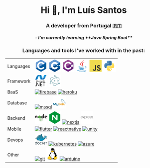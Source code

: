 <h1 align="center">Hi 👋, I'm Luís Santos</h1>
<h3 align="center">A developer from Portugal 🇵🇹</h3>

<h5 align="center"> - I’m currently learning **Java Spring Boot**</h5>



<h3 align="center">Languages and tools I've worked with in the past:</h3>
<table align="center">
    <tr>
    </tr>
    <tr>
        <td>Languages</td>
        <td class="category-icons">
            <a href="https://www.cprogramming.com/" target="_blank" rel="noreferrer"><img
                    src="https://raw.githubusercontent.com/devicons/devicon/master/icons/c/c-original.svg" alt="c"
                    width="40" height="40" /></a>
            <a href="https://www.w3schools.com/cpp/" target="_blank" rel="noreferrer"><img
                    src="https://raw.githubusercontent.com/devicons/devicon/master/icons/cplusplus/cplusplus-original.svg"
                    alt="cplusplus" width="40" height="40" /></a>
            <a href="https://www.w3schools.com/cs/" target="_blank" rel="noreferrer"><img
                    src="https://raw.githubusercontent.com/devicons/devicon/master/icons/csharp/csharp-original.svg"
                    alt="csharp" width="40" height="40" /></a>
            <a href="https://www.java.com" target="_blank" rel="noreferrer"><img
                    src="https://raw.githubusercontent.com/devicons/devicon/master/icons/java/java-original.svg"
                    alt="java" width="40" height="40" /></a>
            <a href="https://developer.mozilla.org/en-US/docs/Web/JavaScript" target="_blank" rel="noreferrer"><img
                    src="https://raw.githubusercontent.com/devicons/devicon/master/icons/javascript/javascript-original.svg"
                    alt="javascript" width="40" height="40" /></a>
            <a href="https://www.python.org" target="_blank" rel="noreferrer"><img
                    src="https://raw.githubusercontent.com/devicons/devicon/master/icons/python/python-original.svg"
                    alt="python" width="40" height="40" /></a>
        </td>
    </tr>
    <tr>
        <td>Framework</td>
        <td class="category-icons">
            <a href="https://dotnet.microsoft.com/" target="_blank" rel="noreferrer"><img
                    src="https://raw.githubusercontent.com/devicons/devicon/master/icons/dot-net/dot-net-original-wordmark.svg"
                    alt="dotnet" width="40" height="40" /></a>
            <a href="https://www.electronjs.org" target="_blank" rel="noreferrer"><img
                    src="https://raw.githubusercontent.com/devicons/devicon/master/icons/electron/electron-original.svg"
                    alt="electron" width="40" height="40" /></a>
        </td>
    </tr>
    <tr>
        <td>BaaS</td>
        <td class="category-icons">
            <a href="https://firebase.google.com/" target="_blank" rel="noreferrer"><img
                    src="https://www.vectorlogo.zone/logos/firebase/firebase-icon.svg" alt="firebase" width="40"
                    height="40" /></a>
            <a href="https://heroku.com" target="_blank" rel="noreferrer"><img
                    src="https://www.vectorlogo.zone/logos/heroku/heroku-icon.svg" alt="heroku" width="40"
                    height="40" /></a>
        </td>
    </tr>
    <tr>
        <td>Database</td>
        <td class="category-icons">
            <a href="https://www.microsoft.com/en-us/sql-server" target="_blank" rel="noreferrer"><img
                    src="https://www.svgrepo.com/show/303229/microsoft-sql-server-logo.svg" alt="mssql" width="40"
                    height="40" /></a>
            <a href="https://www.mysql.com/" target="_blank" rel="noreferrer"><img
                    src="https://raw.githubusercontent.com/devicons/devicon/master/icons/mysql/mysql-original-wordmark.svg"
                    alt="mysql" width="40" height="40" /></a>
        </td>
    </tr>
    <tr>
        <td>Backend</td>
        <td class="category-icons">
            <a href="https://nodejs.org" target="_blank" rel="noreferrer"><img
                    src="https://raw.githubusercontent.com/devicons/devicon/master/icons/nodejs/nodejs-original-wordmark.svg"
                    alt="nodejs" width="40" height="40" /></a>
            <a href="https://www.nginx.com" target="_blank" rel="noreferrer"><img
                    src="https://raw.githubusercontent.com/devicons/devicon/master/icons/nginx/nginx-original.svg"
                    alt="nginx" width="40" height="40" /></a>
            <a href="https://nextjs.org/" target="_blank" rel="noreferrer"><img
                    src="https://cdn.worldvectorlogo.com/logos/nextjs-2.svg" alt="nextjs" width="40" height="40" /></a>
            <a href="https://expressjs.com" target="_blank" rel="noreferrer"><img
                    src="https://raw.githubusercontent.com/devicons/devicon/master/icons/express/express-original-wordmark.svg"
                    alt="express" width="40" height="40" /></a>
        </td>
    </tr>
    <tr>
        <td>Mobile</td>
        <td class="category-icons">
            <a href="https://flutter.dev" target="_blank" rel="noreferrer"><img
                    src="https://www.vectorlogo.zone/logos/flutterio/flutterio-icon.svg" alt="flutter" width="40"
                    height="40" /></a>
            <a href="https://reactnative.dev/" target="_blank" rel="noreferrer"><img
                    src="https://reactnative.dev/img/header_logo.svg" alt="reactnative" width="40" height="40" /></a>
            <a href="https://unity.com/" target="_blank" rel="noreferrer"><img
                    src="https://www.vectorlogo.zone/logos/unity3d/unity3d-icon.svg" alt="unity" width="40"
                    height="40" /></a>
        </td>
    </tr>
    <tr>
        <td>Devops</td>
        <td class="category-icons">
            <a href="https://www.docker.com/" target="_blank" rel="noreferrer"><img
                    src="https://raw.githubusercontent.com/devicons/devicon/master/icons/docker/docker-original-wordmark.svg"
                    alt="docker" width="40" height="40" /></a>
            <a href="https://kubernetes.io" target="_blank" rel="noreferrer"><img
                    src="https://www.vectorlogo.zone/logos/kubernetes/kubernetes-icon.svg" alt="kubernetes" width="40"
                    height="40" /></a>
            <a href="https://azure.microsoft.com/en-in/" target="_blank" rel="noreferrer"><img
                    src="https://www.vectorlogo.zone/logos/microsoft_azure/microsoft_azure-icon.svg" alt="azure"
                    width="40" height="40" /></a>
        </td>
    </tr>
    <tr>
        <td>Other</td>
        <td class="category-icons">
            <a href="https://git-scm.com/" target="_blank" rel="noreferrer"><img
                    src="https://www.vectorlogo.zone/logos/git-scm/git-scm-icon.svg" alt="git" width="40"
                    height="40" /></a>
            <a href="https://www.linux.org/" target="_blank" rel="noreferrer"><img
                    src="https://raw.githubusercontent.com/devicons/devicon/master/icons/linux/linux-original.svg"
                    alt="linux" width="40" height="40" /></a>
            <a href="https://www.arduino.cc/" target="_blank" rel="noreferrer"><img
                    src="https://cdn.worldvectorlogo.com/logos/arduino-1.svg" alt="arduino" width="40"
                    height="40" /></a>
        </td>
    </tr>
</table>
